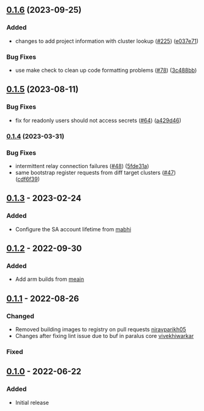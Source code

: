 ## [0.1.6](https://github.com/paralus/relay/compare/v0.1.5...v0.1.6) (2023-09-25)

### Added

* changes to add project information with cluster lookup ([#225](https://github.com/paralus/paralus/issues/225)) ([e037e71](https://github.com/paralus/relay/commit/e037e718521dff8159cbef36ad2487127f549bb9))


### Bug Fixes

* use make check to clean up code formatting problems ([#78](https://github.com/paralus/relay/issues/78)) ([3c488bb](https://github.com/paralus/relay/commit/3c488bb8acf2e159ab536d838158150cd7e612ea))

## [0.1.5](https://github.com/paralus/relay/compare/v0.1.4...v0.1.5) (2023-08-11)

### Bug Fixes

* fix for readonly users should not access secrets ([#64](https://github.com/paralus/relay/issues/64)) ([a429d46](https://github.com/paralus/relay/commit/a429d4656261454da80b34f1bbc6a31812c6e92a))

### [0.1.4](https://github.com/paralus/relay/compare/v0.1.3...v0.1.4) (2023-03-31)

### Bug Fixes

* intermittent relay connection failures ([#48](https://github.com/paralus/relay/issues/48)) ([5fde31a](https://github.com/paralus/relay/commit/5fde31aa17545ba3d2e917a5668ac2615ccac997))
* same bootstrap register requests from diff target clusters ([#47](https://github.com/paralus/relay/issues/47)) ([cdf6f39](https://github.com/paralus/relay/commit/cdf6f39fa7ffed06bf84b6702f168c78a537cf70))

## [0.1.3] - 2023-02-24
### Added
-  Configure the SA account lifetime from [mabhi](https://github.com/mabhi)

## [0.1.2] - 2022-09-30
### Added
- Add arm builds from [meain](https://github.com/meain)

## [0.1.1] - 2022-08-26
### Changed
- Removed building images to registry on pull requests [niravparikh05](https://github.com/niravparikh05)
- Changes after fixing lint issue due to buf in paralus core [vivekhiwarkar](https://github.com/vivekhiwarkar)

### Fixed

## [0.1.0] - 2022-06-22
### Added
- Initial release

[Unreleased]: https://github.com/paralus/relay/compare/v0.1.6...HEAD
[0.1.6]: https://github.com/paralus/relay/compare/v0.1.5...v0.1.6
[0.1.5]: https://github.com/paralus/relay/compare/v0.1.4...v0.1.5
[0.1.4]: https://github.com/paralus/relay/compare/v0.1.3...v0.1.4
[0.1.3]: https://github.com/paralus/relay/compare/v0.1.2...v0.1.3
[0.1.2]: https://github.com/paralus/relay/compare/v0.1.1...v0.1.2
[0.1.1]: https://github.com/paralus/relay/compare/v0.1.0...v0.1.1
[0.1.0]: https://github.com/paralus/relay/releases/tag/v0.1.0

